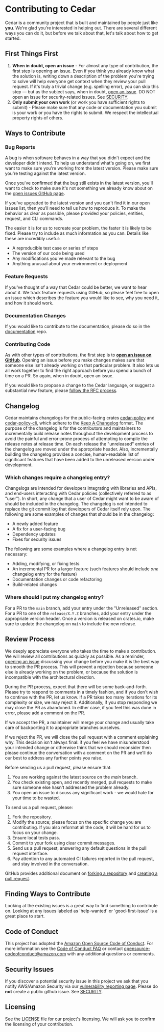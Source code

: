 # Contributing to Cedar

Cedar is a community project that is built and maintained by people just like **you**. We're glad you're interested in helping out. There are several different ways you can do it, but before we talk about that, let's talk about how to get started.

## First Things First

1. **When in doubt, open an issue** - For almost any type of contribution, the first step is opening an issue. Even if you think you already know what the solution is, writing down a description of the problem you're trying to solve will help everyone get context when they review your pull request. If it's truly a trivial change (e.g. spelling error), you can skip this step — but as the subject says, when in doubt, [open an issue](https://github.com/cedar-policy/cedar/issues). DO NOT open an issue for security-related issues. See [SECURITY](SECURITY.md).
2. **Only submit your own work**  (or work you have sufficient rights to submit) - Please make sure that any code or documentation you submit is your work or you have the rights to submit. We respect the intellectual property rights of others.

## Ways to Contribute

### Bug Reports

A bug is when software behaves in a way that you didn't expect and the developer didn't intend. To help us understand what's going on, we first want to make sure you're working from the latest version. Please make sure you're testing against the latest version.

Once you've confirmed that the bug still exists in the latest version, you'll want to check to make sure it's not something we already know about on the [open issues GitHub page](https://github.com/cedar-policy/cedar/issues).

If you've upgraded to the latest version and you can't find it in our open issues list, then you'll need to tell us how to reproduce it. To make the behavior as clear as possible, please provided your policies, entities, request, and CLI commands.

The easier it is for us to recreate your problem, the faster it is likely to be fixed. Please try to include as much information as you can. Details like these are incredibly useful:

* A reproducible test case or series of steps
* The version of our code being used
* Any modifications you've made relevant to the bug
* Anything unusual about your environment or deployment

### Feature Requests

If you've thought of a way that Cedar could be better, we want to hear about it. We track feature requests using GitHub, so please feel free to open an issue which describes the feature you would like to see, why you need it, and how it should work.

### Documentation Changes

If you would like to contribute to the documentation, please do so in the [documentation](https://github.com/cedar-policy/cedar-docs) repo.

### Contributing Code

As with other types of contributions, the first step is to [**open an issue on GitHub**](https://github.com/cedar-policy/cedar/issues). Opening an issue before you make changes makes sure that someone else isn't already working on that particular problem. It also lets us all work together to find the right approach before you spend a bunch of time on a PR. So again, when in doubt, open an issue.

If you would like to propose a change to the Cedar language, or suggest a substantial new feature, please [follow the RFC process](https://github.com/cedar-policy/rfcs).

## Changelog

Cedar maintains changelogs for the public-facing crates [cedar-policy](./cedar-policy/CHANGELOG.md) and [cedar-policy-cli](./cedar-policy-cli/CHANGELOG.md), which adhere to the [Keep A Changelog](https://keepachangelog.com/en/1.0.0/) format. The purpose of the changelog is for the contributors and maintainers to incrementally build release notes throughout the development process to avoid the painful and error-prone process of attempting to compile the release notes at release time. On each release the "unreleased" entries of the changelog are moved under the appropriate header. Also, incrementally building the changelog provides a concise, human-readable list of significant features that have been added to the unreleased version under development.

### Which changes require a changelog entry?

Changelogs are intended for developers integrating with libraries and APIs, and end-users interacting with Cedar policies (collectively referred to as "user"). In short, any change that a user of Cedar might want to be aware of should be included in the changelog. The changelog is *not* intended to replace the git commit log that developers of Cedar itself rely upon. The following are some examples of changes that should be in the changelog:

* A newly added feature
* A fix for a user-facing bug
* Dependency updates
* Fixes for security issues

The following are some examples where a changelog entry is not necessary:

* Adding, modifying, or fixing tests
* An incremental PR for a larger feature (such features should include *one* changelog entry for the feature)
* Documentation changes or code refactoring
* Build-related changes

### Where should I put my changelog entry?

For a PR to the `main` branch, add your entry under the "Unreleased" section. For a PR to one of the `release/X.Y.Z` branches, add your entry under the appropriate version header. Once a version is released on crates.io, make sure to update the changelog on `main` to include the new release.

## Review Process

We deeply appreciate everyone who takes the time to make a contribution. We will review all contributions as quickly as possible. As a reminder, [opening an issue](https://github.com/cedar-policy/cedar/issues) discussing your change before you make it is the best way to smooth the PR process. This will prevent a rejection because someone else is already working on the problem, or because the solution is incompatible with the architectural direction.

During the PR process, expect that there will be some back-and-forth. Please try to respond to comments in a timely fashion, and if you don't wish to continue with the PR, let us know. If a PR takes too many iterations for its complexity or size, we may reject it. Additionally, if you stop responding we may close the PR as abandoned. In either case, if you feel this was done in error, please add a comment on the PR.

If we accept the PR, a maintainer will merge your change and usually take care of backporting it to appropriate branches ourselves.

If we reject the PR, we will close the pull request with a comment explaining why. This decision isn't always final: if you feel we have misunderstood your intended change or otherwise think that we should reconsider then please continue the conversation with a comment on the PR and we'll do our best to address any further points you raise.

 Before sending us a pull request, please ensure that:

1. You are working against the latest source on the *main* branch.
2. You check existing open, and recently merged, pull requests to make sure someone else hasn't addressed the problem already.
3. You open an issue to discuss any significant work - we would hate for your time to be wasted.

To send us a pull request, please:

1. Fork the repository.
2. Modify the source; please focus on the specific change you are contributing. If you also reformat all the code, it will be hard for us to focus on your change.
3. Ensure local tests pass.
4. Commit to your fork using clear commit messages.
5. Send us a pull request, answering any default questions in the pull request interface.
6. Pay attention to any automated CI failures reported in the pull request, and stay involved in the conversation.

GitHub provides additional document on [forking a repository](https://help.github.com/articles/fork-a-repo/) and [creating a pull request](https://help.github.com/articles/creating-a-pull-request/).

## Finding Ways to Contribute

Looking at the existing issues is a great way to find something to contribute on. Looking at any issues labeled as 'help-wanted' or 'good-first-issue' is a great place to start.

## Code of Conduct

This project has adopted the [Amazon Open Source Code of Conduct](https://aws.github.io/code-of-conduct). For more information see the [Code of Conduct FAQ](https://aws.github.io/code-of-conduct-faq) or contact [opensource-codeofconduct@amazon.com](mailto:opensource-codeofconduct@amazon.com) with any additional questions or comments.

## Security Issues

If you discover a potential security issue in this project we ask that you notify AWS/Amazon Security via our [vulnerability reporting page](http://aws.amazon.com/security/vulnerability-reporting/). Please do **not** create a public github issue. See [SECURITY](SECURITY.md).

## Licensing

See the [LICENSE](LICENSE) file for our project's licensing. We will ask you to confirm the licensing of your contribution.
